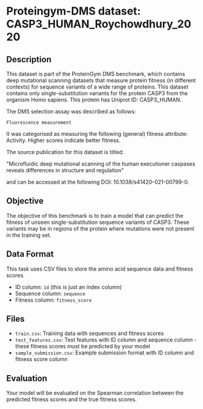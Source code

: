 
# Proteingym-DMS dataset: CASP3_HUMAN_Roychowdhury_2020

## Description

This dataset is part of the ProteinGym DMS benchmark, which contains deep mutational scanning datasets that measure
protein fitness (in different contexts) for sequence variants of a wide range of proteins. This dataset contains
only single-substitution variants for the protein CASP3 from the organism Homo sapiens. This protein has Uniprot ID: CASP3_HUMAN. 

The DMS selection assay was described as follows: 

    Fluorescence measurement

It was categorised as measuring the following (general) fitness attribute: Activity. Higher scores indicate better fitness.

The source publication for this dataset is titled: 

"Microfluidic deep mutational scanning of the human executioner caspases reveals differences in structure and regulation"

and can be accessed at the following DOI: 10.1038/s41420-021-00799-0.

## Objective

The objective of this benchmark is to train a model that can predict the fitness of unseen single-substitution sequence variants of CASP3.
These variants may be in regions of the protein where mutations were not present in the training set.

## Data Format

This task uses CSV files to store the amino acid sequence data and fitness scores.
- ID column: `id` (this is just an index column)
- Sequence column: `sequence`
- Fitness column: `fitness_score`

## Files

- `train.csv`: Training data with sequences and fitness scores
- `test_features.csv`: Test features with ID column and sequence column - these fitness scores must be predicted by your model
- `sample_submission.csv`: Example submission format with ID column and fitness score column

## Evaluation

Your model will be evaluated on the Spearman correlation between the predicted fitness scores and the true fitness scores.
